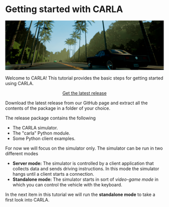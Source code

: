<h1>Getting started with CARLA</h1>

![Welcome to CARLA](img/welcome.png)

Welcome to CARLA! This tutorial provides the basic steps for getting started
using CARLA.

<!-- Latest release button -->
<p align="middle"><a href="https://github.com/carla-simulator/carla/releases/latest" target="_blank" class="btn btn-neutral" title="Go to the latest CARLA release"><span class="icon icon-github"></span> Get the latest release</a></p>

Download the latest release from our GitHub page and extract all the contents of
the package in a folder of your choice.

The release package contains the following

  * The CARLA simulator.
  * The "carla" Python module.
  * Some Python client examples.

For now we will focus on the simulator only. The simulator can be run in two
different modes

  * **Server mode:** The simulator is controlled by a client application that
    collects data and sends driving instructions. In this mode the simulator
    hangs until a client starts a connection.
  * **Standalone mode:** The simulator starts in sort of _video-game mode_ in
    which you can control the vehicle with the keyboard.

In the next item in this tutorial we will run the **standalone mode** to take a
first look into CARLA.
